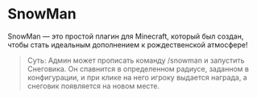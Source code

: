 # SnowMan
SnowMan — это простой плагин для Minecraft, который был создан, чтобы стать идеальным дополнением к рождественской атмосфере!

> Суть: Админ может прописать команду /snowman и запустить Снеговика. Он спавнится в определенном радиусе, заданном в конфигурации, и при клике на него игроку выдается награда, а снеговик появляется на новом месте.
